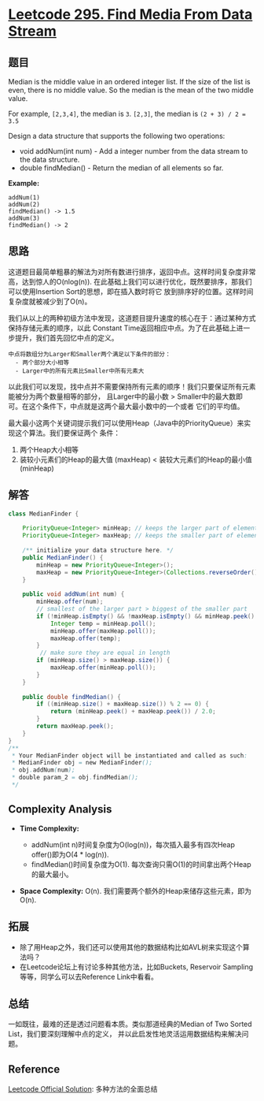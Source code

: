 # [Leetcode 295. Find Media From Data Stream](https://leetcode.com/problems/find-median-from-data-stream/)

## 题目

Median is the middle value in an ordered integer list. If the size of the list 
is even, there is no middle value. So the median is the mean of the two middle value.

For example,
`[2,3,4]`, the median is `3`.
`[2,3]`, the median is `(2 + 3) / 2 = 3.5`

Design a data structure that supports the following two operations:
- void addNum(int num) - Add a integer number from the data stream to the data structure.
- double findMedian() - Return the median of all elements so far.

**Example:**
```
addNum(1)
addNum(2)
findMedian() -> 1.5
addNum(3)
findMedian() -> 2
```

## 思路

这道题目最简单粗暴的解法为对所有数进行排序，返回中点。这样时间复杂度非常高，达到惊人的O(nlog(n)). 
在此基础上我们可以进行优化，既然要排序，那我们可以使用Insertion Sort的思想，即在插入数时将它
放到排序好的位置。这样时间复杂度就被减少到了O(n)。

我们从以上的两种初级方法中发现，这道题目提升速度的核心在于：通过某种方式保持存储元素的顺序，以此
Constant Time返回相应中点。为了在此基础上进一步提升，我们首先回忆中点的定义。
```
中点将数组分为Larger和Smaller两个满足以下条件的部分：
  - 两个部分大小相等
  - Larger中的所有元素比Smaller中所有元素大
```

以此我们可以发现，找中点并不需要保持所有元素的顺序！我们只要保证所有元素能被分为两个数量相等的部分，
且Larger中的最小数 > Smaller中的最大数即可。在这个条件下，中点就是这两个最大最小数中的一个或者
它们的平均值。

最大最小这两个关键词提示我们可以使用Heap（Java中的PriorityQueue）来实现这个算法。我们要保证两个
条件：
1. 两个Heap大小相等
2. 装较小元素们的Heap的最大值 (maxHeap) < 装较大元素们的Heap的最小值 (minHeap)

## 解答
```java
class MedianFinder {
    
    PriorityQueue<Integer> minHeap; // keeps the larger part of elements
    PriorityQueue<Integer> maxHeap; // keeps the smaller part of elements
    
    /** initialize your data structure here. */
    public MedianFinder() {
        minHeap = new PriorityQueue<Integer>();
        maxHeap = new PriorityQueue<Integer>(Collections.reverseOrder());
    }
    
    public void addNum(int num) {
        minHeap.offer(num);
        // smallest of the larger part > biggest of the smaller part
        if (!minHeap.isEmpty() && !maxHeap.isEmpty() && minHeap.peek() < maxHeap.peek()) { 
            Integer temp = minHeap.poll();
            minHeap.offer(maxHeap.poll());
            maxHeap.offer(temp);
        }
         // make sure they are equal in length
        if (minHeap.size() > maxHeap.size()) {
            maxHeap.offer(minHeap.poll());
        }
    }
    
    public double findMedian() {
        if ((minHeap.size() + maxHeap.size()) % 2 == 0) {
            return (minHeap.peek() + maxHeap.peek()) / 2.0;
        }
        return maxHeap.peek();
    }
}
/**
 * Your MedianFinder object will be instantiated and called as such:
 * MedianFinder obj = new MedianFinder();
 * obj.addNum(num);
 * double param_2 = obj.findMedian();
 */
```

## Complexity Analysis

- **Time Complexity:**
  - addNum(int n)时间复杂度为O(log(n))，每次插入最多有四次Heap offer()即为O(4 * log(n)).
  - findMedian()时间复杂度为O(1). 每次查询只需O(1)的时间拿出两个Heap的最大最小。

- **Space Complexity:** O(n). 我们需要两个额外的Heap来储存这些元素，即为O(n).

## 拓展

- 除了用Heap之外，我们还可以使用其他的数据结构比如AVL树来实现这个算法吗？
- 在Leetcode论坛上有讨论多种其他方法，比如Buckets, Reservoir Sampling等等，同学么可以去Reference Link中看看。

## 总结

一如既往，最难的还是透过问题看本质。类似那道经典的Median of Two Sorted List，我们要深刻理解中点的定义，
并以此启发性地灵活运用数据结构来解决问题。

## Reference

[Leetcode Official Solution](https://leetcode.com/problems/find-median-from-data-stream/solution/): 多种方法的全面总结